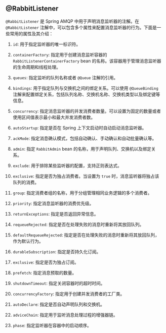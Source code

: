 ## @RabbitListener

`@RabbitListener` 是 Spring AMQP 中用于声明消息监听器的注解。在 `@RabbitListener` 注解中，可以包含多个属性来配置消息监听器的行为。下面是一些常用的属性及其介绍：

1. `id`: 用于指定监听器的唯一标识符。
    
2. `containerFactory`: 指定用于创建消息监听容器的 `RabbitListenerContainerFactory` bean 的名称。该容器用于管理消息监听器的生命周期和线程处理。
    
3. `queues`: 指定监听的队列名称或者 `@Queue` 注解的引用。
    
4. `bindings`: 用于指定队列与交换机之间的绑定关系。可以使用 `@QueueBinding` 注解来配置绑定关系，包括队列名称、交换机名称、交换机类型以及绑定键等信息。
    
5. `concurrency`: 指定消息监听器的并发消费者数量。可以设置为固定的数量或者使用区间值表示最小和最大并发消费者数。
    
6. `autoStartup`: 指定是否在 Spring 上下文启动时自动启动消息监听器。
    
7. `ackMode`: 指定消息确认模式，包括自动确认、手动确认和自动批量确认等。
    
8. `admin`: 指定 `RabbitAdmin` bean 的名称，用于声明队列、交换机以及绑定关系。
    
9. `exclude`: 用于排除某些监听器的配置，支持正则表达式。
    
10. `exclusive`: 指定是否为独占消费者。当设置为 `true` 时，消息监听器将独占该队列的消费。
    
11. `group`: 指定消费者组的名称，用于分组管理相同业务逻辑的多个消费者。
    
12. `priority`: 指定消息监听器的消费优先级。
    
13. `returnExceptions`: 指定是否返回异常信息。
    
14. `requeueRejected`: 指定是否在处理失败的消息时重新将其放回队列。
    
15. `defaultRequeueRejected`: 指定是否在处理失败的消息时重新将其放回队列，作为默认行为。
    
16. `durableSubscription`: 指定是否持久化订阅。
    
17. `exclusive`: 指定是否为独占订阅。
    
18. `prefetch`: 指定消息预取的数量。
    
19. `shutdownTimeout`: 指定关闭容器时的超时时间。
    
20. `concurrencyFactory`: 指定用于创建并发消费者的工厂类。
    
21. `autoDeclare`: 指定是否自动声明队列和交换机。
    
22. `adviceChain`: 指定用于监听消息处理过程的增强器链。
    
23. `phase`: 指定监听器在容器中的启动顺序。